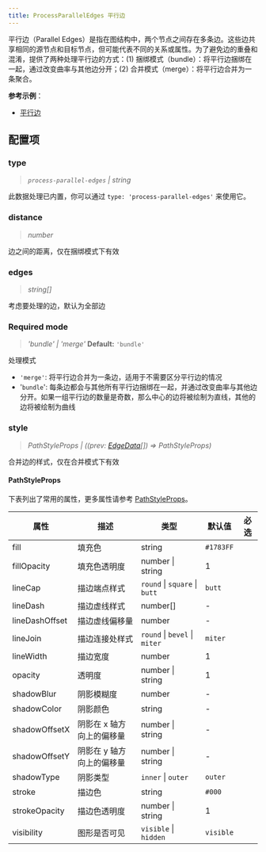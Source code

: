 ```yaml
---
title: ProcessParallelEdges 平行边
---
```


平行边（Parallel Edges）是指在图结构中，两个节点之间存在多条边。这些边共享相同的源节点和目标节点，但可能代表不同的关系或属性。为了避免边的重叠和混淆，提供了两种处理平行边的方式：(1) 捆绑模式（bundle）：将平行边捆绑在一起，通过改变曲率与其他边分开；(2) 合并模式（merge）：将平行边合并为一条聚合。

**参考示例**：

- [平行边](/examples/element/custom-edge/#parallel-edges)

## 配置项

### type

> _`process-parallel-edges` \| string_

此数据处理已内置，你可以通过 `type: 'process-parallel-edges'` 来使用它。

### distance

> _number_

边之间的距离，仅在捆绑模式下有效

### edges

> _string[]_

考虑要处理的边，默认为全部边

### <Badge type="success">Required</Badge> mode

> _'bundle' \| 'merge'_ **Default:** `'bundle'`

处理模式

- `'merge'`: 将平行边合并为一条边，适用于不需要区分平行边的情况
- '`bundle`': 每条边都会与其他所有平行边捆绑在一起，并通过改变曲率与其他边分开。如果一组平行边的数量是奇数，那么中心的边将被绘制为直线，其他的边将被绘制为曲线

### style

> _PathStyleProps \| ((prev: [EdgeData](/manual/data#边数据edgedata)[]) => PathStyleProps)_

合并边的样式，仅在合并模式下有效

#### PathStyleProps

下表列出了常用的属性，更多属性请参考 [PathStyleProps](https://g.antv.antgroup.com/api/basic/path#pathstyleprops)。

| 属性           | 描述                      | 类型                          | 默认值    | 必选 |
| -------------- | ------------------------- | ----------------------------- | --------- | ---- |
| fill           | 填充色                    | string                        | `#1783FF` |
| fillOpacity    | 填充色透明度              | number \| string              | 1         |
| lineCap        | 描边端点样式              | `round` \| `square` \| `butt` | `butt`    |
| lineDash       | 描边虚线样式              | number[]                      | -         |
| lineDashOffset | 描边虚线偏移量            | number                        | -         |
| lineJoin       | 描边连接处样式            | `round` \| `bevel` \| `miter` | `miter`   |
| lineWidth      | 描边宽度                  | number                        | 1         |
| opacity        | 透明度                    | number \| string              | 1         |
| shadowBlur     | 阴影模糊度                | number                        | -         |
| shadowColor    | 阴影颜色                  | string                        | -         |
| shadowOffsetX  | 阴影在 x 轴方向上的偏移量 | number \| string              | -         |
| shadowOffsetY  | 阴影在 y 轴方向上的偏移量 | number \| string              | -         |
| shadowType     | 阴影类型                  | `inner` \| `outer`            | `outer`   |
| stroke         | 描边色                    | string                        | `#000`    |
| strokeOpacity  | 描边色透明度              | number \| string              | 1         |
| visibility     | 图形是否可见              | `visible` \| `hidden`         | `visible` |

